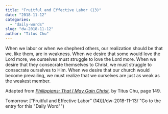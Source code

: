 ```yaml
---
title: "Fruitful and Effective Labor (13)"
date: "2018-11-12"
categories: 
  - "daily-words"
slug: "dw-2018-11-12"
author: "Titus Chu"
---
```


When we labor or when we shepherd others, our realization should be that we, like them, are in weakness. When we desire that some would love the Lord more, we ourselves must struggle to love the Lord more. When we desire that they consecrate themselves to Christ, we must struggle to consecrate ourselves to Him. When we desire that our church would become prevailing, we must realize that we ourselves are just as weak as the weakest member.

Adapted from _[Philippians: That I May Gain Christ](/book-philippians/ "Go to the listing for this book"),_ by Titus Chu, page 149.

Tomorrow: [“Fruitful and Effective Labor” (14)](/dw-2018-11-13/ "Go to the entry for this "Daily Word"")
